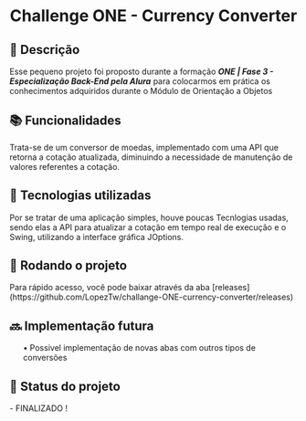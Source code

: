<h1 align="center">Challenge ONE - Currency Converter</h1>

<h2>📝 Descrição</h2>
<p>Esse pequeno projeto foi proposto durante a formação <b><i>ONE | Fase 3 - Especialização Back-End pela Alura</b></i> para colocarmos em prática os conhecimentos adquiridos durante o Módulo de Orientação a Objetos</p>

<h2>📚 Funcionalidades</h2>
<p>Trata-se de um conversor de moedas, implementado com uma API que retorna a cotação atualizada, diminuindo a necessidade de manutenção de valores referentes a cotação.</p>

<h2>🔧 Tecnologias utilizadas</h2>
<p>Por se tratar de uma aplicação simples, houve poucas Tecnlogias usadas, sendo elas a API para atualizar a cotação em tempo real de execução e o Swing, utilizando a interface gráfica JOptions.</p>

<h2>🚀 Rodando o projeto</h2>
<p>Para rápido acesso, você pode baixar através da aba [releases](https://github.com/LopezTw/challange-ONE-currency-converter/releases)</p>

<h2>🔜 Implementação futura</h2>
<p><ul> • Possivel implementação de novas abas com outros tipos de conversões </ul></p>

<h2>🎯 Status do projeto</h2>
- FINALIZADO !
